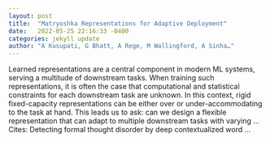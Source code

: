 ```yaml
---
layout: post
title:  "Matryoshka Representations for Adaptive Deployment"
date:   2022-05-25 22:16:33 -0400
categories: jekyll update
author: "A Kusupati, G Bhatt, A Rege, M Wallingford, A Sinha…"
---
```

Learned representations are a central component in modern ML systems, serving a multitude of downstream tasks. When training such representations, it is often the case that computational and statistical constraints for each downstream task are unknown. In this context, rigid fixed-capacity representations can be either over or under-accommodating to the task at hand. This leads us to ask: can we design a flexible representation that can adapt to multiple downstream tasks with varying … Cites: ‪Detecting formal thought disorder by deep contextualized word …‬